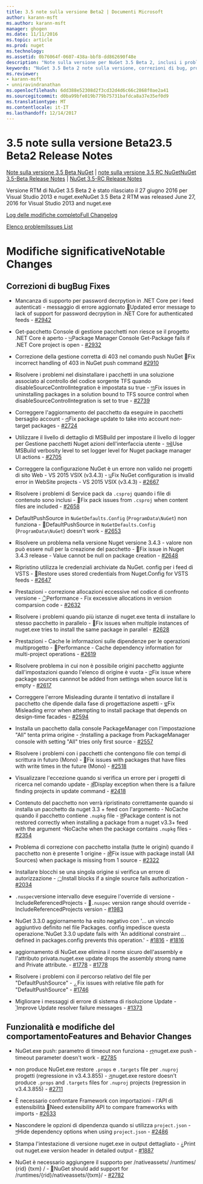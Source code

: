 ```yaml
---
title: 3.5 note sulla versione Beta2 | Documenti Microsoft
author: karann-msft
ms.author: karann-msft
manager: ghogen
ms.date: 11/11/2016
ms.topic: article
ms.prod: nuget
ms.technology: 
ms.assetid: 0b76064f-0607-438a-bbf8-dd862690f48e
description: "Note sulla versione per NuGet 3.5 Beta 2, inclusi i problemi noti, correzioni di bug, le funzionalità aggiunte e dcr."
keywords: "NuGet 3.5 Beta 2 note sulla versione, correzioni di bug, problemi noti, aggiunta di funzionalità, eseguire"
ms.reviewer:
- karann-msft
- unniravindranathan
ms.openlocfilehash: 6dd388e52308d2f3cd32d4d6c66c2868f0ae2a41
ms.sourcegitcommit: d0ba99bfe019b779b75731bafdca8a37e35ef0d9
ms.translationtype: MT
ms.contentlocale: it-IT
ms.lasthandoff: 12/14/2017
---
```

# <a name="35-beta2-release-notes"></a><span data-ttu-id="3fae9-104">3.5 note sulla versione Beta2</span><span class="sxs-lookup"><span data-stu-id="3fae9-104">3.5 Beta2 Release Notes</span></span>

<span data-ttu-id="3fae9-105">[Note sulla versione 3.5 Beta NuGet](../release-notes/nuget-3.5-Beta.md) | [note sulla versione 3.5 RC NuGet](../release-notes/nuget-3.5-RC.md)</span><span class="sxs-lookup"><span data-stu-id="3fae9-105">[NuGet 3.5-Beta Release Notes](../release-notes/nuget-3.5-Beta.md) | [NuGet 3.5-RC Release Notes](../release-notes/nuget-3.5-RC.md)</span></span>

<span data-ttu-id="3fae9-106">Versione RTM di NuGet 3.5 Beta 2 è stato rilasciato il 27 giugno 2016 per Visual Studio 2013 e nuget.exe</span><span class="sxs-lookup"><span data-stu-id="3fae9-106">NuGet 3.5 Beta 2 RTM was released June 27, 2016 for Visual Studio 2013 and nuget.exe</span></span>

[<span data-ttu-id="3fae9-107">Log delle modifiche completo</span><span class="sxs-lookup"><span data-stu-id="3fae9-107">Full Changelog</span></span>](https://github.com/NuGet/NuGet.Client/compare/release-3.5.0-beta...release-3.5.0-beta2)

[<span data-ttu-id="3fae9-108">Elenco problemi</span><span class="sxs-lookup"><span data-stu-id="3fae9-108">Issues List</span></span>](https://github.com/Nuget/Home/issues?q=is%3Aissue+milestone%3A%223.5+Beta2%22+is%3Aclosed)

# <a name="notable-changes"></a><span data-ttu-id="3fae9-109">Modifiche significative</span><span class="sxs-lookup"><span data-stu-id="3fae9-109">Notable Changes</span></span>

## <a name="bug-fixes"></a><span data-ttu-id="3fae9-110">Correzioni di bug</span><span class="sxs-lookup"><span data-stu-id="3fae9-110">Bug Fixes</span></span>

* <span data-ttu-id="3fae9-111">Mancanza di supporto per password decrpytion in .NET Core per i feed autenticati - messaggio di errore aggiornato [&#2942;](https://github.com/NuGet/Home/issues/2942)</span><span class="sxs-lookup"><span data-stu-id="3fae9-111">Updated error message to lack of support for password decrpytion in .NET Core for authenticated feeds  - [#2942](https://github.com/NuGet/Home/issues/2942)</span></span>

* <span data-ttu-id="3fae9-112">Get-pacchetto Console di gestione pacchetti non riesce se il progetto .NET Core è aperto - [&#2932;](https://github.com/NuGet/Home/issues/2932)</span><span class="sxs-lookup"><span data-stu-id="3fae9-112">Package Manager Console Get-Package fails if .NET Core project is open - [#2932](https://github.com/NuGet/Home/issues/2932)</span></span>

* <span data-ttu-id="3fae9-113">Correzione della gestione corretta di 403 nel comando push NuGet [&#2910;](https://github.com/NuGet/Home/issues/2910)</span><span class="sxs-lookup"><span data-stu-id="3fae9-113">Fix incorrect handling of 403 in NuGet push command [#2910](https://github.com/NuGet/Home/issues/2910)</span></span>

* <span data-ttu-id="3fae9-114">Risolvere i problemi nel disinstallare i pacchetti in una soluzione associato al controllo del codice sorgente TFS quando disableSourceControlIntegration è impostata su true - [&#2739;](https://github.com/NuGet/Home/issues/2739)</span><span class="sxs-lookup"><span data-stu-id="3fae9-114">Fix issues in uninstalling packages in a solution bound to TFS source control when disableSourceControlIntegration is set to true - [#2739](https://github.com/NuGet/Home/issues/2739)</span></span>

* <span data-ttu-id="3fae9-115">Correggere l'aggiornamento del pacchetto da eseguire in pacchetti bersaglio account - [&#2724;](https://github.com/NuGet/Home/issues/2724)</span><span class="sxs-lookup"><span data-stu-id="3fae9-115">Fix package update to take into account non-target packages - [#2724](https://github.com/NuGet/Home/issues/2724)</span></span>

* <span data-ttu-id="3fae9-116">Utilizzare il livello di dettaglio di MSBuild per impostare il livello di logger per Gestione pacchetti Nuget azioni dell'interfaccia utente - [&#2705;](https://github.com/NuGet/Home/issues/2705)</span><span class="sxs-lookup"><span data-stu-id="3fae9-116">Use MSBuild verbosity level to set logger level for Nuget package manager UI actions - [#2705](https://github.com/NuGet/Home/issues/2705)</span></span>

* <span data-ttu-id="3fae9-117">Correggere la configurazione NuGet è un errore non valido nei progetti di sito Web - VS 2015 VSIX (v3.4.3) - [&#2667;](https://github.com/NuGet/Home/issues/2667)</span><span class="sxs-lookup"><span data-stu-id="3fae9-117">Fix NuGet configuration is invalid error in WebSite projects - VS 2015 VSIX (v3.4.3) - [#2667](https://github.com/NuGet/Home/issues/2667)</span></span>

* <span data-ttu-id="3fae9-118">Risolvere i problemi di Service pack da `.csproj` quando i file di contenuto sono inclusi - [&#2658;](https://github.com/NuGet/Home/issues/2658)</span><span class="sxs-lookup"><span data-stu-id="3fae9-118">Fix pack issues from `.csproj` when content files are included - [#2658](https://github.com/NuGet/Home/issues/2658)</span></span>

* <span data-ttu-id="3fae9-119">DefaultPushSource in `NuGetDefaults.Config` (`ProgramData\NuGet`) non funziona - [&#2653;](https://github.com/NuGet/Home/issues/2653)</span><span class="sxs-lookup"><span data-stu-id="3fae9-119">DefaultPushSource in `NuGetDefaults.Config` (`ProgramData\NuGet`) doesn't work - [#2653](https://github.com/NuGet/Home/issues/2653)</span></span>

* <span data-ttu-id="3fae9-120">Risolvere un problema nella versione Nuget versione 3.4.3 - valore non può essere null per la creazione del pacchetto - [&#2648;](https://github.com/NuGet/Home/issues/2648)</span><span class="sxs-lookup"><span data-stu-id="3fae9-120">Fix issue in Nuget 3.4.3 release - Value cannot be null on package creation - [#2648](https://github.com/NuGet/Home/issues/2648)</span></span>

* <span data-ttu-id="3fae9-121">Ripristino utilizza le credenziali archiviate da NuGet. config per i feed di VSTS - [&#2647;](https://github.com/NuGet/Home/issues/2647)</span><span class="sxs-lookup"><span data-stu-id="3fae9-121">Restore uses stored credentials from Nuget.Config for VSTS feeds - [#2647](https://github.com/NuGet/Home/issues/2647)</span></span>

* <span data-ttu-id="3fae9-122">Prestazioni - correzione allocazioni eccessive nel codice di confronto versione - [&#2632;](https://github.com/NuGet/Home/issues/2632)</span><span class="sxs-lookup"><span data-stu-id="3fae9-122">Performance - Fix excessive allocations in version comparsion code - [#2632](https://github.com/NuGet/Home/issues/2632)</span></span>

* <span data-ttu-id="3fae9-123">Risolvere i problemi quando più istanze di nuget.exe tenta di installare lo stesso pacchetto in parallelo - [&#2628;](https://github.com/NuGet/Home/issues/2628)</span><span class="sxs-lookup"><span data-stu-id="3fae9-123">Fix issues when multiple instances of nuget.exe tries to install the same package in parallel - [#2628](https://github.com/NuGet/Home/issues/2628)</span></span>

* <span data-ttu-id="3fae9-124">Prestazioni - Cache le informazioni sulle dipendenze per le operazioni multiprogetto - [&#2619;](https://github.com/NuGet/Home/issues/2619)</span><span class="sxs-lookup"><span data-stu-id="3fae9-124">Performance - Cache dependency information for multi-project operations - [#2619](https://github.com/NuGet/Home/issues/2619)</span></span>

* <span data-ttu-id="3fae9-125">Risolvere problema in cui non è possibile origini pacchetto aggiunte dall'impostazioni quando l'elenco di origine è vuota - [&#2617;](https://github.com/NuGet/Home/issues/2617)</span><span class="sxs-lookup"><span data-stu-id="3fae9-125">Fix issue where package sources cannnot be added from settings when source list is empty - [#2617](https://github.com/NuGet/Home/issues/2617)</span></span>

* <span data-ttu-id="3fae9-126">Correggere l'errore Misleading durante il tentativo di installare il pacchetto che dipende dalla fase di progettazione aspetti - [&#2594;](https://github.com/NuGet/Home/issues/2594)</span><span class="sxs-lookup"><span data-stu-id="3fae9-126">Fix Misleading error when attempting to install package that depends on design-time facades - [#2594](https://github.com/NuGet/Home/issues/2594)</span></span>

* <span data-ttu-id="3fae9-127">Installa un pacchetto dalla console PackageManager con l'impostazione "All" tenta prima origine - [&#2557;](https://github.com/NuGet/Home/issues/2557)</span><span class="sxs-lookup"><span data-stu-id="3fae9-127">Installing a package from PackageManager console with setting "All" tries only first source - [#2557](https://github.com/NuGet/Home/issues/2557)</span></span>

* <span data-ttu-id="3fae9-128">Risolvere i problemi con i pacchetti che contengono file con tempi di scrittura in futuro (Mono) - [&#2518;](https://github.com/NuGet/Home/issues/2518)</span><span class="sxs-lookup"><span data-stu-id="3fae9-128">Fix issues with packages that have files with write times in the future (Mono) - [#2518](https://github.com/NuGet/Home/issues/2518)</span></span>

* <span data-ttu-id="3fae9-129">Visualizzare l'eccezione quando si verifica un errore per i progetti di ricerca nel comando update - [&#2418;](https://github.com/NuGet/Home/issues/2418)</span><span class="sxs-lookup"><span data-stu-id="3fae9-129">Display exception when there is a failure finding projects in update command - [#2418](https://github.com/NuGet/Home/issues/2418)</span></span>

* <span data-ttu-id="3fae9-130">Contenuto del pacchetto non verrà ripristinato correttamente quando si installa un pacchetto da nuget 3.3 + feed con l'argomento - NoCache quando il pacchetto contiene `.nupkg` file - [&#2354;](https://github.com/NuGet/Home/issues/2354)</span><span class="sxs-lookup"><span data-stu-id="3fae9-130">Package content is not restored correctly when installing a package from a nuget v3.3+ feed with the argument -NoCache when the package contains `.nupkg` files - [#2354](https://github.com/NuGet/Home/issues/2354)</span></span>

* <span data-ttu-id="3fae9-131">Problema di correzione con pacchetto installa (tutte le origini) quando il pacchetto non è presente 1 origine - [&#2322;](https://github.com/NuGet/Home/issues/2322)</span><span class="sxs-lookup"><span data-stu-id="3fae9-131">Fix issue with package install (All Sources) when package is missing from 1 source - [#2322](https://github.com/NuGet/Home/issues/2322)</span></span>

* <span data-ttu-id="3fae9-132">Installare blocchi se una singola origine si verifica un errore di autorizzazione - [&#2034;](https://github.com/NuGet/Home/issues/2034)</span><span class="sxs-lookup"><span data-stu-id="3fae9-132">Install blocks if a single source fails authorization - [#2034](https://github.com/NuGet/Home/issues/2034)</span></span>

* <span data-ttu-id="3fae9-133">`.nuspec`versione intervallo deve eseguire l'override di versione - IncludeReferencedProjects - [&#1983;](https://github.com/NuGet/Home/issues/1983)</span><span class="sxs-lookup"><span data-stu-id="3fae9-133">`.nuspec` version range should override -IncludeReferencedProjects version - [#1983](https://github.com/NuGet/Home/issues/1983)</span></span>

* <span data-ttu-id="3fae9-134">NuGet 3.3.0 aggiornamento ha esito negativo con '... un vincolo aggiuntivo definito nel file Packages. config impedisce questa operazione.'</span><span class="sxs-lookup"><span data-stu-id="3fae9-134">NuGet 3.3.0 update fails with 'An additional constraint ... defined in packages.config prevents this operation.'</span></span><span data-ttu-id="3fae9-135"> - [#1816](https://github.com/NuGet/Home/issues/1816)</span><span class="sxs-lookup"><span data-stu-id="3fae9-135"> - [#1816](https://github.com/NuGet/Home/issues/1816)</span></span>

* <span data-ttu-id="3fae9-136">aggiornamento di NuGet.exe elimina il nome sicuro dell'assembly e l'attributo privata.</span><span class="sxs-lookup"><span data-stu-id="3fae9-136">nuget.exe update drops the assembly strong name and Private attribute.</span></span><span data-ttu-id="3fae9-137"> - [#1778](https://github.com/NuGet/Home/issues/1778)</span><span class="sxs-lookup"><span data-stu-id="3fae9-137"> - [#1778](https://github.com/NuGet/Home/issues/1778)</span></span>

* <span data-ttu-id="3fae9-138">Risolvere i problemi con il percorso relativo del file per "DefaultPushSource" - [&#1746;](https://github.com/NuGet/Home/issues/1746)</span><span class="sxs-lookup"><span data-stu-id="3fae9-138">Fix issues with relative file path for "DefaultPushSource" - [#1746](https://github.com/NuGet/Home/issues/1746)</span></span>

* <span data-ttu-id="3fae9-139">Migliorare i messaggi di errore di sistema di risoluzione Update - [&#1373;](https://github.com/NuGet/Home/issues/1373)</span><span class="sxs-lookup"><span data-stu-id="3fae9-139">Improve Update resolver failure messages - [#1373](https://github.com/NuGet/Home/issues/1373)</span></span>

## <a name="features-and-behavior-changes"></a><span data-ttu-id="3fae9-140">Funzionalità e modifiche del comportamento</span><span class="sxs-lookup"><span data-stu-id="3fae9-140">Features and Behavior Changes</span></span>

* <span data-ttu-id="3fae9-141">NuGet.exe push: parametro di timeout non funziona - [&#2785;](https://github.com/NuGet/Home/issues/2785)</span><span class="sxs-lookup"><span data-stu-id="3fae9-141">nuget.exe push - timeout parameter doesn't work  - [#2785](https://github.com/NuGet/Home/issues/2785)</span></span>

* <span data-ttu-id="3fae9-142">non produce NuGet.exe restore `.props` e `.targets` file per `.nuproj` progetti (regressione in v3.4.3.855) - [&#2711;](https://github.com/NuGet/Home/issues/2711)</span><span class="sxs-lookup"><span data-stu-id="3fae9-142">nuget.exe restore doesn't produce `.props` and `.targets` files for `.nuproj` projects (regression in v3.4.3.855) - [#2711](https://github.com/NuGet/Home/issues/2711)</span></span>

* <span data-ttu-id="3fae9-143">È necessario confrontare Framework con importazioni - l'API di estensibilità [&#2633;](https://github.com/NuGet/Home/issues/2633)</span><span class="sxs-lookup"><span data-stu-id="3fae9-143">Need extensibility API to compare frameworks with imports - [#2633](https://github.com/NuGet/Home/issues/2633)</span></span>

* <span data-ttu-id="3fae9-144">Nascondere le opzioni di dipendenza quando si utilizza `project.json`  -  [&#2486;](https://github.com/NuGet/Home/issues/2486)</span><span class="sxs-lookup"><span data-stu-id="3fae9-144">Hide dependency options when using `project.json` - [#2486](https://github.com/NuGet/Home/issues/2486)</span></span>

* <span data-ttu-id="3fae9-145">Stampa l'intestazione di versione nuget.exe in output dettagliato - [&#1887;](https://github.com/NuGet/Home/issues/1887)</span><span class="sxs-lookup"><span data-stu-id="3fae9-145">Print out nuget.exe version header in detailed output - [#1887](https://github.com/NuGet/Home/issues/1887)</span></span>

* <span data-ttu-id="3fae9-146">NuGet è necessario aggiungere il supporto per /nativeassets/ /runtimes/ {rid} {txm} / - [&#2782;](https://github.com/NuGet/Home/issues/2782)</span><span class="sxs-lookup"><span data-stu-id="3fae9-146">NuGet should add support for /runtimes/{rid}/nativeassets/{txm}/ - [#2782](https://github.com/NuGet/Home/issues/2782)</span></span>